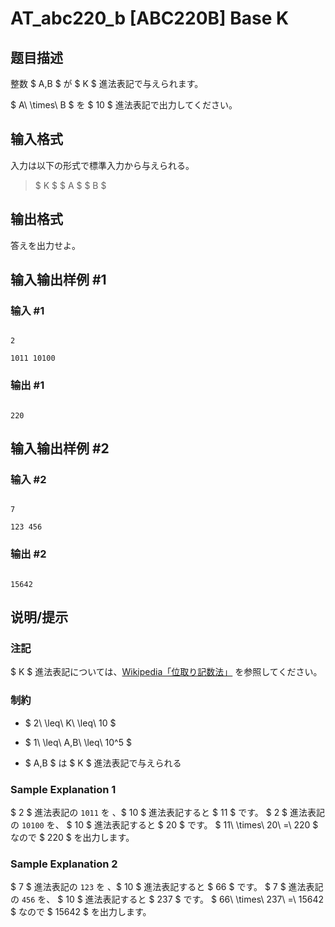 # AT_abc220_b [ABC220B] Base K

## 题目描述

[problemUrl]: https://atcoder.jp/contests/abc220/tasks/abc220_b

整数 $ A,B $ が $ K $ 進法表記で与えられます。  
 $ A\ \times\ B $ を $ 10 $ 進法表記で出力してください。

## 输入格式

入力は以下の形式で標準入力から与えられる。

> $ K $ $ A $ $ B $

## 输出格式

答えを出力せよ。

## 输入输出样例 #1

### 输入 #1

```
2
1011 10100
```

### 输出 #1

```
220
```

## 输入输出样例 #2

### 输入 #2

```
7
123 456
```

### 输出 #2

```
15642
```

## 说明/提示

### 注記

$ K $ 進法表記については、[Wikipedia「位取り記数法」](https://ja.wikipedia.org/wiki/%E4%BD%8D%E5%8F%96%E3%82%8A%E8%A8%98%E6%95%B0%E6%B3%95) を参照してください。

### 制約

- $ 2\ \leq\ K\ \leq\ 10 $
- $ 1\ \leq\ A,B\ \leq\ 10^5 $
- $ A,B $ は $ K $ 進法表記で与えられる

### Sample Explanation 1

$ 2 $ 進法表記の `1011` を 、$ 10 $ 進法表記すると $ 11 $ です。 $ 2 $ 進法表記の `10100` を、 $ 10 $ 進法表記すると $ 20 $ です。 $ 11\ \times\ 20\ =\ 220 $ なので $ 220 $ を出力します。

### Sample Explanation 2

$ 7 $ 進法表記の `123` を 、$ 10 $ 進法表記すると $ 66 $ です。 $ 7 $ 進法表記の `456` を、 $ 10 $ 進法表記すると $ 237 $ です。 $ 66\ \times\ 237\ =\ 15642 $ なので $ 15642 $ を出力します。